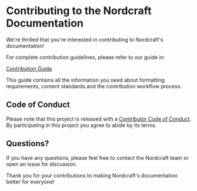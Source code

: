 # Contributing to the Nordcraft Documentation
We're thrilled that you're interested in contributing to Nordcraft's documentation!

For complete contribution guidelines, please refer to our guide in:

[Contribution Guide](/docs/18-guides/99-contribution-guide/index.md)

This guide contains all the information you need about formatting requirements, content standards and the contribution workflow process.

## Code of Conduct
Please note that this project is released with a [Contributor Code of Conduct](CODE_OF_CONDUCT.md). By participating in this project you agree to abide by its terms.

## Questions?
If you have any questions, please feel free to contact the Nordcraft team or open an issue for discussion.

Thank you for your contributions to making Nordcraft's documentation better for everyone!